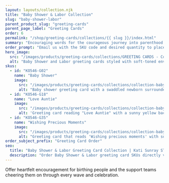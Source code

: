```yaml
---
layout: layouts/collection.njk
title: "Baby Shower & Labor Collection"
slug: "baby-shower-labor"
parent_product_slug: "greeting-cards"
parent_page_label: "Greeting Cards"
order: 6
permalink: "/shop/greeting-cards/collections/{{ slug }}/index.html"
summary: "Encouraging words for the courageous journey into parenthood."
order_prompt: "Email us with the SKU code and desired quantity to place your order."
hero_image:
  src: "/images/products/greeting-cards/collections/GREETING CARDS - Collection ‘Baby Shower & Labor’.jpg"
  alt: "Baby Shower and Labor greeting cards styled with soft-toned envelopes and florals."
skus:
  - id: "KO546-G02"
    name: "Baby Shower"
    image:
      src: "/images/products/greeting-cards/collections/collection-baby-shower-labor/KO546-G02_Greeting card 5x7 _Collection Baby Shower & Labor_Baby Shower -Flower, Newborn Swaddle, Love ones_yellow lightie, pinching.jpg"
      alt: "Baby shower greeting card with a swaddled newborn surrounded by blooming flowers and family hands."
  - id: "KO546-G18"
    name: "Love Auntie"
    image:
      src: "/images/products/greeting-cards/collections/collection-baby-shower-labor/KO546-G18_Greeting card 5x7 _Collection Auntie & Uncle love_Love auntie_chubby legs front_coloured yellow back.jpg"
      alt: 'Greeting card reading "Love Auntie" with a sunny yellow background and baby legs illustration.'
  - id: "KO546-G35"
    name: "Wishing Precious Moments"
    image:
      src: "/images/products/greeting-cards/collections/collection-baby-shower-labor/KO546-G35_Greeting card 5x7 _Collection Baby Shower & Labor_Wishing precious moments_Collection arts_white.jpg"
      alt: "Greeting card that reads 'Wishing precious moments' with soft abstract watercolor strokes."
order_subject_prefix: "Greeting Card Order"
seo:
  title: "Baby Shower & Labor Greeting Card Collection | Kati Sunray STUDIO"
  description: "Order Baby Shower & Labor greeting card SKUs directly via email."
---
```


Offer heartfelt encouragement for birthing people and the support teams cheering them on through every wave and celebration.
